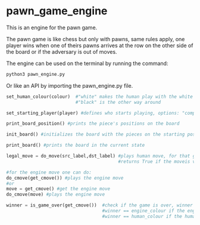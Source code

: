 # pawn_game_engine

This is an engine for the pawn game.

The pawn game is like chess but only with pawns, same rules apply, one player wins when one of theirs pawns arrives at the row on the other side of the board or if the adversary is out of moves.

The engine can be used on the terminal by running the command: 

```bash
python3 pawn_engine.py
```

Or like an API by importing the pawn_engine.py file.
```python
set_human_colour(colour)  #"white" makes the human play with the white pieces and the engine with the black pieces
                          #"black" is the other way around
```
```python
set_starting_player(player) #defines who starts playing, options: "computer" or "human"
```
```python
print_board_position() #prints the piece's positions on the board
```
```python
init_board() #initializes the board with the pieces on the starting positions
```
```python
print_board() #prints the board in the current state
```
```python
legal_move = do_move(src_label,dst_label) #plays human move, for that give the source label and the destiny label
                                          #returns True if the moveis valid False otherwise
```

```python
#for the engine move one can do:
do_cmove(get_cmove()) #plays the engine move
#or
move = get_cmove() #get the engine move
do_cmove(move) #plays the engine move
```
```python
winner = is_game_over(get_cmove())  #check if the game is over, winner == 0 if the game is not over
                                    #winner == engine_colour if the engine won
                                    #winner == human_colour if the human won the game
```

